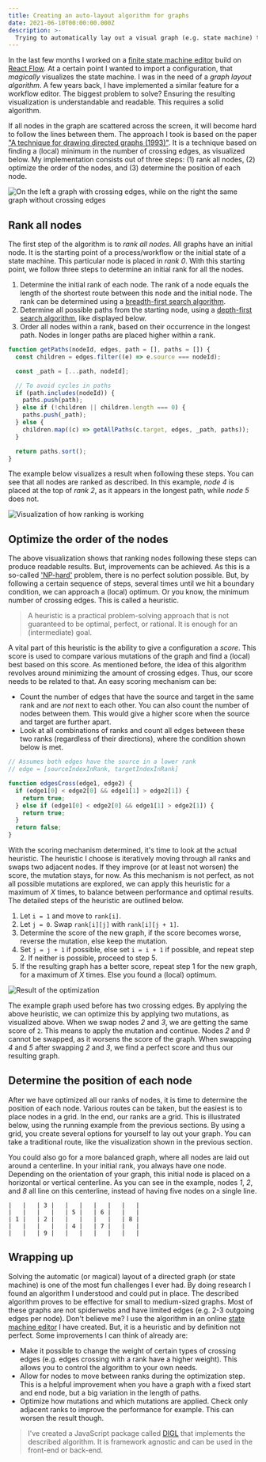 ```yaml
---
title: Creating an auto-layout algorithm for graphs
date: 2021-06-10T00:00:00.000Z
description: >-
  Trying to automatically lay out a visual graph (e.g. state machine) that is human understandable is one of the most fun challenges I have ever encountered. Let me explain how I did it.
---
```


In the last few months I worked on a [finite state machine editor](https://fsm.crinkles.io/) build on [React Flow](https://reactflow.dev/). At a certain point I wanted to import a configuration, that _magically_ visualizes the state machine. I was in the need of a _graph layout algorithm_. A few years back, I have implemented a similar feature for a workflow editor. The biggest problem to solve? Ensuring the resulting visualization is understandable and readable. This requires a solid algorithm.

If all nodes in the graph are scattered across the screen, it will become hard to follow the lines between them. The approach I took is based on the paper ["A technique for drawing directed graphs (1993)"](https://ieeexplore.ieee.org/document/221135). It is a technique based on finding a (local) minimum in the number of crossing edges, as visualized below. My implementation consists out of three steps: (1) rank all nodes, (2) optimize the order of the nodes, and (3) determine the position of each node.

![On the left a graph with crossing edges, while on the right the same graph without crossing edges](/img/graph-example-1.png)

## Rank all nodes

The first step of the algorithm is to _rank all nodes_. All graphs have an initial node. It is the starting point of a process/workflow or the initial state of a state machine. This particular node is placed in _rank 0_. With this starting point, we follow three steps to determine an initial rank for all the nodes.

1. Determine the initial rank of each node. The rank of a node equals the length of the shortest route between this node and the initial node. The rank can be determined using a [breadth-first search algorithm](https://en.wikipedia.org/wiki/Breadth-first_search).
2. Determine all possible paths from the starting node, using a [depth-first search algorithm](https://en.wikipedia.org/wiki/Depth-first_search), like displayed below.
3. Order all nodes within a rank, based on their occurrence in the longest path. Nodes in longer paths are placed higher within a rank.

```js
function getPaths(nodeId, edges, path = [], paths = []) {
  const children = edges.filter((e) => e.source === nodeId);

  const _path = [...path, nodeId];

  // To avoid cycles in paths
  if (path.includes(nodeId)) {
    paths.push(path);
  } else if (!children || children.length === 0) {
    paths.push(_path);
  } else {
    children.map((c) => getAllPaths(c.target, edges, _path, paths));
  }

  return paths.sort();
}
```

The example below visualizes a result when following these steps. You can see that all nodes are ranked as described. In this example, _node 4_ is placed at the top of _rank 2_, as it appears in the longest path, while _node 5_ does not.

![Visualization of how ranking is working](/img/graph-example-2.png)

## Optimize the order of the nodes

The above visualization shows that ranking nodes following these steps can produce readable results. But, improvements can be achieved. As this is a so-called ['NP-hard'](https://en.wikipedia.org/wiki/NP-hardness) problem, there is no perfect solution possible. But, by following a certain sequence of steps, several times until we hit a boundary condition, we can approach a (local) optimum. Or you know, the minimum number of crossing edges. This is called a heuristic.

> A heuristic is a practical problem-solving approach that is not guaranteed to be optimal, perfect, or rational. It is enough for an (intermediate) goal.

A vital part of this heuristic is the ability to give a configuration a _score_. This score is used to compare various mutations of the graph and find a (local) best based on this score. As mentioned before, the idea of this algorithm revolves around minimizing the amount of crossing edges. Thus, our score needs to be related to that. An easy scoring mechanism can be:

- Count the number of edges that have the source and target in the same rank and are _not_ next to each other. You can also count the number of nodes between them. This would give a higher score when the source and target are further apart.
- Look at all combinations of ranks and count all edges between these two ranks (regardless of their directions), where the condition shown below is met.

```js
// Assumes both edges have the source in a lower rank
// edge = [sourceIndexInRank, targetIndexInRank]

function edgesCross(edge1, edge2) {
  if (edge1[0] < edge2[0] && edge1[1] > edge2[1]) {
    return true;
  } else if (edge1[0] < edge2[0] && edge1[1] > edge2[1]) {
    return true;
  }
  return false;
}
```

With the scoring mechanism determined, it's time to look at the actual heuristic. The heuristic I choose is iteratively moving through all ranks and swaps two adjacent nodes. If they improve (or at least not worsen) the score, the mutation stays, for now. As this mechanism is not perfect, as not all possible mutations are explored, we can apply this heuristic for a maximum of _X_ times, to balance between performance and optimal results. The detailed steps of the heuristic are outlined below.

1. Let `i = 1` and move to `rank[i]`.
2. Let `j = 0`. Swap `rank[i][j]` with `rank[i][j + 1]`.
3. Determine the score of the new graph, if the score becomes worse, reverse the mutation, else keep the mutation.
4. Set `j = j + 1` if possible, else set `i = i + 1` if possible, and repeat step 2. If neither is possible, proceed to step 5.
5. If the resulting graph has a better score, repeat step 1 for the new graph, for a maximum of _X_ times. Else you found a (local) optimum.

![Result of the optimization](/img/graph-example-3.png)

The example graph used before has two crossing edges. By applying the above heuristic, we can optimize this by applying two mutations, as visualized above. When we swap nodes _2_ and _3_, we are getting the same score of `2`. This means to apply the mutation and continue. Nodes _2_ and _9_ cannot be swapped, as it worsens the score of the graph. When swapping _4_ and _5_ after swapping _2_ and _3_, we find a perfect score and thus our resulting graph.

## Determine the position of each node

After we have optimized all our ranks of nodes, it is time to determine the position of each node. Various routes can be taken, but the easiest is to place nodes in a grid. In the end, our ranks are a grid. This is illustrated below, using the running example from the previous sections. By using a grid, you create several options for yourself to lay out your graph. You can take a traditional route, like the visualization shown in the previous section.

You could also go for a more balanced graph, where all nodes are laid out around a centerline. In your initial rank, you always have one node. Depending on the orientation of your graph, this initial node is placed on a horizontal or vertical centerline. As you can see in the example, nodes _1_, _2_, and _8_ all line on this centerline, instead of having five nodes on a single line.

```
|   |   | 3 |   |   |   |   |   |   |
|   |   |   |   | 5 |   | 6 |   |   |
| 1 |   | 2 |   |   |   |   |   | 8 |
|   |   |   |   | 4 |   | 7 |   |   |
|   |   | 9 |   |   |   |   |   |   |
```

## Wrapping up

Solving the automatic (or magical) layout of a directed graph (or state machine) is one of the most fun challenges I ever had. By doing research I found an algorithm I understood and could put in place. The described algorithm proves to be effective for small to medium-sized graphs. Most of these graphs are not spiderwebs and have limited edges (e.g. 2-3 outgoing edges per node). Don't believe me? I use the algorithm in an online [state machine editor](https://fsm.crinkles.io) I have created. But, it is a heuristic and by definition not perfect. Some improvements I can think of already are:

- Make it possible to change the weight of certain types of crossing edges (e.g. edges crossing with a rank have a higher weight). This allows you to control the algorithm to your own needs.
- Allow for nodes to move between ranks during the optimization step. This is a helpful improvement when you have a graph with a fixed start and end node, but a big variation in the length of paths.
- Optimize how mutations and which mutations are applied. Check only adjacent ranks to improve the performance for example. This can worsen the result though.

> I've created a JavaScript package called [DIGL](https://github.com/crinklesio/digl) that implements the described algorithm. It is framework agnostic and can be used in the front-end or back-end.
